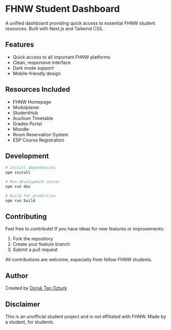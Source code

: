 # FHNW Student Dashboard

A unified dashboard providing quick access to essential FHNW student resources. Built with Next.js and Tailwind CSS.

## Features

- Quick access to all important FHNW platforms
- Clean, responsive interface
- Dark mode support
- Mobile-friendly design

## Resources Included

- FHNW Homepage
- Modulplaner
- StudentHub
- Auxilium Timetable
- Grades Portal
- Moodle
- Room Reservation System
- ESP Course Registration

## Development

```bash
# Install dependencies
npm install

# Run development server
npm run dev

# Build for production
npm run build
```

## Contributing

Feel free to contribute! If you have ideas for new features or improvements:

1. Fork the repository
2. Create your feature branch
3. Submit a pull request

All contributions are welcome, especially from fellow FHNW students.

## Author

Created by [Doruk Tan Ozturk](https://doruk.ch)

## Disclaimer

This is an unofficial student project and is not affiliated with FHNW. Made by a student, for students.
